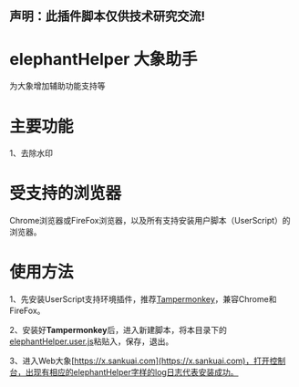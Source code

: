 声明：此插件脚本仅供技术研究交流!
----------------------

# elephantHelper 大象助手
为大象增加辅助功能支持等

# 主要功能
1、去除水印

# 受支持的浏览器
Chrome浏览器或FireFox浏览器，以及所有支持安装用户脚本（UserScript）的浏览器。

# 使用方法
1、先安装UserScript支持环境插件，推荐[Tampermonkey](http://tampermonkey.net/)，兼容Chrome和FireFox。

2、安装好**Tampermonkey**后，进入新建脚本，将本目录下的[elephantHelper.user.js](https://github.com/xxcanghai/userscript/raw/master/elephantHelper/elephantHelper.user.js)粘贴入，保存，退出。

3、进入Web大象[https://x.sankuai.com](https://x.sankuai.com)，打开控制台，出现有相应的elephantHelper字样的log日志代表安装成功。
